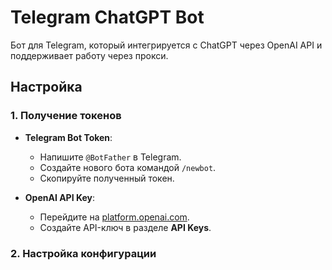 # Telegram ChatGPT Bot

Бот для Telegram, который интегрируется с ChatGPT через OpenAI API и поддерживает работу через прокси.

## Настройка

### 1. Получение токенов

- **Telegram Bot Token**:
  - Напишите `@BotFather` в Telegram.
  - Создайте нового бота командой `/newbot`.
  - Скопируйте полученный токен.

- **OpenAI API Key**:
  - Перейдите на [platform.openai.com](https://platform.openai.com).
  - Создайте API-ключ в разделе **API Keys**.

### 2. Настройка конфигурации
